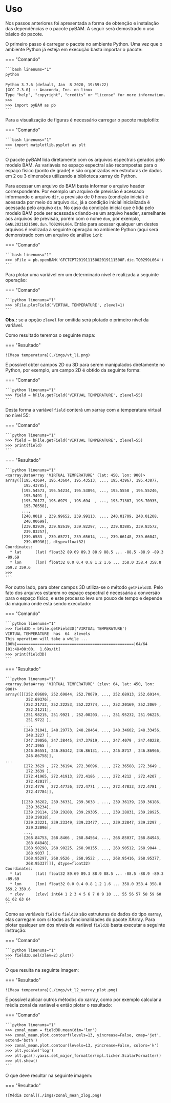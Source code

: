 # Uso

Nos passos anteriores foi apresentada a forma de obtenção e instalação das dependências e o pacote pyBAM. A seguir será demostrado o uso básico do pacote.

O primeiro passo é carregar o pacote no ambiente Python. Uma vez que o ambiente Python já esteja em execução basta importar o pacote:

=== "Comando"

    ```bash linenums="1"
    python

    Python 3.7.6 (default, Jan  8 2020, 19:59:22) 
    [GCC 7.3.0] :: Anaconda, Inc. on linux
    Type "help", "copyright", "credits" or "license" for more information.
    >>>
    >>> import pyBAM as pb
    ```

Para a visualização de figuras é necessário carregar o pacote matplotlib:

=== "Comando"

    ```bash linenums="1"
    >>> import matplotlib.pyplot as plt
    ```

O pacote pyBAM lida diretamente com os arquivos espectrais gerados pelo modelo BAM. As variáveis no espaço espectral são recompostas para o espaço físico (ponto de grade) e são organizadas em estruturas de dados em 2 ou 3 dimensões utilizando a biblioteca xarray do Python.

Para acessar um arquivo do BAM basta informar o arquivo header correspondente. Por exemplo um arquivo de previsão é acessado informando o arquivo `dir`, a previsão de 0 horas (condição inicial) é acessada por meio do arquivo `dic`, já a condição inicial inicializada é acessada pelo arquivo `din`. No caso da condição inicial que é lida pelo modelo BAM pode ser acessada criando-se um arquivo header, semelhante aos arquivos de previsão, porém com o nome `dun`, por exemplo, `GANL2021021500.dun.TQ0299L064`. Então para acessar qualquer um destes arquivos é realizada a seguinte operação no ambiente Python (aqui será demonstrado com um arquivo de análise `icn`):

=== "Comando"

    ```bash linenums="1"
    >>> bFile = pb.openBAM('GFCTCPT20191115002019111500F.dic.TQ0299L064')
    ```

Para plotar uma variável em um determinado nível é realizada a seguinte operação:

=== "Comando"

    ```python linenums="1"
    >>> bFile.plotField('VIRTUAL TEMPERATURE', zlevel=1)
    ```

**Obs.:** se a opção `zlevel` for omitida será plotado o primeiro nível da variável.

Como resultado teremos o seguinte mapa:

=== "Resultado"

    ![Mapa temperatura](./imgs/vt_l1.png)

É possível obter campos 2D ou 3D para serem manipulados diretamente no Python, por exemplo, um campo 2D é obtido da seguinte forma:

=== "Comando"

    ```python linenums="1"
    >>> field = bFile.getField('VIRTUAL TEMPERATURE', zlevel=55)
    ```

Desta forma a variável `field` conterá um xarray com a temperatura virtual no nível 55:

=== "Comando"

    ```python linenums="1"
    >>> field = bFile.getField('VIRTUAL TEMPERATURE', zlevel=55)
    >>> print(field)
    ```

=== "Resultado"

    ```python linenums="1"
    <xarray.DataArray 'VIRTUAL TEMPERATURE' (lat: 450, lon: 900)>
    array([[195.43694, 195.43604, 195.43513, ..., 195.43967, 195.43877,
            195.43785],
           [195.54573, 195.54234, 195.53894, ..., 195.5558 , 195.55246,
            195.5491 ],
           [195.70177, 195.6979 , 195.694  , ..., 195.71307, 195.70935,
            195.70558],
           ...,
           [240.0018 , 239.99652, 239.99113, ..., 240.01709, 240.01208,
            240.00699],
           [239.82939, 239.82619, 239.82297, ..., 239.83885, 239.83572,
            239.83257],
           [239.6583 , 239.65721, 239.65614, ..., 239.66148, 239.66042,
            239.65936]], dtype=float32)
    Coordinates:
      * lat      (lat) float32 89.69 89.3 88.9 88.5 ... -88.5 -88.9 -89.3 -89.69
      * lon      (lon) float32 0.0 0.4 0.8 1.2 1.6 ... 358.0 358.4 358.8 359.2 359.6
    >>>
    ```

Por outro lado, para obter campos 3D utiliza-se o método `getField3D`. Pelo fato dos arquivos estarem no espaço espectral é necessária a conversão para o espaço físico, e este processo leva um pouco de tempo e depende da máquina onde está sendo executado:

=== "Comando"

    ```python linenums="1"
    >>> field3D = bFile.getField3D('VIRTUAL TEMPERATURE')
    VIRTUAL TEMPERATURE  has  64  zlevels
    This operation will take a while ...
    100%|===================================================|64/64 [01:48<00:00,  1.69s/it]
    >>> print(field3D)
    ```
=== "Resultado"

    ```python linenums="1"
    <xarray.DataArray 'VIRTUAL TEMPERATURE' (zlev: 64, lat: 450, lon: 900)>
    array([[[252.69609, 252.69844, 252.70079, ..., 252.68913, 252.69144,
             252.69376],
            [252.21732, 252.22253, 252.22774, ..., 252.20169, 252.2069 ,
             252.21211],
            [251.98215, 251.9921 , 252.00203, ..., 251.95232, 251.96225,
             251.9722 ],
            ...,
            [248.31041, 248.29773, 248.28464, ..., 248.34602, 248.33456,
             248.3227 ],
            [247.39056, 247.38445, 247.37819, ..., 247.4079 , 247.40228,
             247.3965 ],
            [246.86551, 246.86342, 246.86131, ..., 246.8717 , 246.86966,
             246.86758]],
    ...
            [272.3629 , 272.36194, 272.36096, ..., 272.36588, 272.3649 ,
             272.3639 ],
            [272.41965, 272.41913, 272.4186 , ..., 272.4212 , 272.4207 ,
             272.42017],
            [272.4776 , 272.47736, 272.4771 , ..., 272.47833, 272.4781 ,
             272.47784]],
    
           [[239.36282, 239.36331, 239.3638 , ..., 239.36139, 239.36186,
             239.36234],
            [239.29114, 239.29208, 239.29305, ..., 239.28831, 239.28925,
             239.29018],
            [239.23221, 239.23349, 239.23477, ..., 239.22847, 239.2297 ,
             239.23096],
            ...,
            [268.84753, 268.8466 , 268.84564, ..., 268.85037, 268.84943,
             268.84848],
            [268.90298, 268.90225, 268.90155, ..., 268.90512, 268.9044 ,
             268.9037 ],
            [268.95297, 268.9526 , 268.9522 , ..., 268.95416, 268.95377,
             268.95337]]], dtype=float32)
    Coordinates:
      * lat      (lat) float32 89.69 89.3 88.9 88.5 ... -88.5 -88.9 -89.3 -89.69
      * lon      (lon) float32 0.0 0.4 0.8 1.2 1.6 ... 358.0 358.4 358.8 359.2 359.6
      * zlev     (zlev) int64 1 2 3 4 5 6 7 8 9 10 ... 55 56 57 58 59 60 61 62 63 64
    ```

Como as variáveis `field` e `field3D` são estruturas de dados do tipo xarray, elas carregam com si todas as funcionalidades do pacote XArray. Para plotar qualquer um dos níveis da variável `field3D` basta executar a seguinte instrução:

=== "Comando"

    ```python linenums="1"
    >>> field3D.sel(zlev=2).plot()
    ```

O que resulta na seguinte imagem:

=== "Resultado"

    ![Mapa temperatura](./imgs/vt_l2_xarray_plot.png)

É possível aplicar outros métodos do xarray, como por exemplo calcular a média zonal da variável e então plotar o resultado:

=== "Comando"

    ```python linenums="1"
    >>> zonal_mean = field3D.mean(dim='lon')
    >>> zonal_mean.plot.contourf(levels=13, yincrease=False, cmap='jet', extend='both')
    >>> zonal_mean.plot.contour(levels=13, yincrease=False, colors='k')
    >>> plt.yscale('log')
    >>> plt.gca().yaxis.set_major_formatter(mpl.ticker.ScalarFormatter()
    >>> plt.show()
    ```

O que deve resultar na seguinte imagem:

=== "Resultado"

    ![Média zonal](./imgs/zonal_mean_zlog.png)
